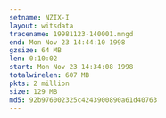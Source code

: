 ```yaml
---
setname: NZIX-I
layout: witsdata
tracename: 19981123-140001.mngd
end: Mon Nov 23 14:44:10 1998
gzsize: 64 MB
len: 0:10:02
start: Mon Nov 23 14:34:08 1998
totalwirelen: 607 MB
pkts: 2 million
size: 129 MB
md5: 92b976002325c4243900890a61d40763
---
```


